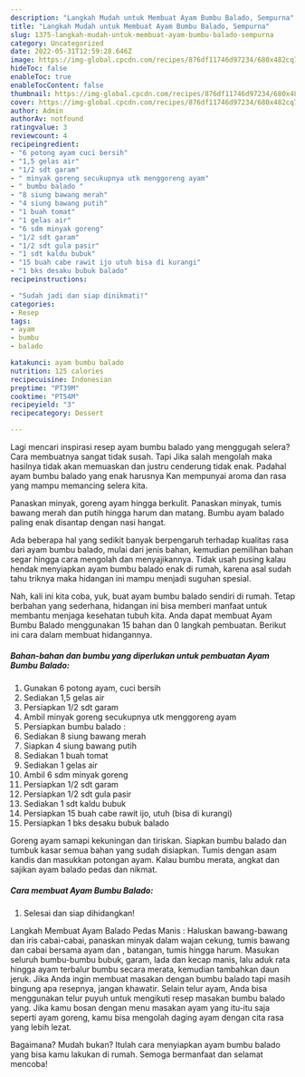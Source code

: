 ```yaml
---
description: "Langkah Mudah untuk Membuat Ayam Bumbu Balado, Sempurna"
title: "Langkah Mudah untuk Membuat Ayam Bumbu Balado, Sempurna"
slug: 1375-langkah-mudah-untuk-membuat-ayam-bumbu-balado-sempurna
category: Uncategorized
date: 2022-05-31T12:59:28.646Z
image: https://img-global.cpcdn.com/recipes/876df11746d97234/680x482cq70/ayam-bumbu-balado-foto-resep-utama.jpg
hideToc: false
enableToc: true
enableTocContent: false
thumbnail: https://img-global.cpcdn.com/recipes/876df11746d97234/680x482cq70/ayam-bumbu-balado-foto-resep-utama.jpg
cover: https://img-global.cpcdn.com/recipes/876df11746d97234/680x482cq70/ayam-bumbu-balado-foto-resep-utama.jpg
author: Admin
authorAv: notfound
ratingvalue: 3
reviewcount: 4
recipeingredient:
- "6 potong ayam cuci bersih"
- "1,5 gelas air"
- "1/2 sdt garam"
- " minyak goreng secukupnya utk menggoreng ayam"
- " bumbu balado "
- "8 siung bawang merah"
- "4 siung bawang putih"
- "1 buah tomat"
- "1 gelas air"
- "6 sdm minyak goreng"
- "1/2 sdt garam"
- "1/2 sdt gula pasir"
- "1 sdt kaldu bubuk"
- "15 buah cabe rawit ijo utuh bisa di kurangi"
- "1 bks desaku bubuk balado"
recipeinstructions:

- "Sudah jadi dan siap dinikmati!"
categories:
- Resep
tags:
- ayam
- bumbu
- balado

katakunci: ayam bumbu balado 
nutrition: 125 calories
recipecuisine: Indonesian
preptime: "PT39M"
cooktime: "PT54M"
recipeyield: "3"
recipecategory: Dessert

---
```



Lagi mencari inspirasi resep ayam bumbu balado yang menggugah selera? Cara membuatnya sangat tidak susah. Tapi Jika salah mengolah maka hasilnya tidak akan memuaskan dan justru cenderung tidak enak. Padahal ayam bumbu balado yang enak harusnya Kan mempunyai aroma dan rasa yang mampu memancing selera kita.


Panaskan minyak, goreng ayam hingga berkulit. Panaskan minyak, tumis bawang merah dan putih hingga harum dan matang. Bumbu ayam balado paling enak disantap dengan nasi hangat.

Ada beberapa hal yang sedikit banyak berpengaruh terhadap kualitas rasa dari ayam bumbu balado, mulai dari jenis bahan, kemudian pemilihan bahan segar hingga cara mengolah dan menyajikannya. Tidak usah pusing kalau hendak menyiapkan ayam bumbu balado enak di rumah, karena asal sudah tahu triknya maka hidangan ini mampu menjadi suguhan spesial.


Nah, kali ini kita coba, yuk, buat ayam bumbu balado sendiri di rumah. Tetap berbahan yang sederhana, hidangan ini bisa memberi manfaat untuk membantu menjaga kesehatan tubuh kita. Anda dapat membuat Ayam Bumbu Balado menggunakan 15 bahan dan 0 langkah pembuatan. Berikut ini cara dalam membuat hidangannya.

<!--inarticleads1-->

##### Bahan-bahan dan bumbu yang diperlukan untuk pembuatan Ayam Bumbu Balado:

1. Gunakan 6 potong ayam, cuci bersih
1. Sediakan 1,5 gelas air
1. Persiapkan 1/2 sdt garam
1. Ambil  minyak goreng secukupnya utk menggoreng ayam
1. Persiapkan  bumbu balado :
1. Sediakan 8 siung bawang merah
1. Siapkan 4 siung bawang putih
1. Sediakan 1 buah tomat
1. Sediakan 1 gelas air
1. Ambil 6 sdm minyak goreng
1. Persiapkan 1/2 sdt garam
1. Persiapkan 1/2 sdt gula pasir
1. Sediakan 1 sdt kaldu bubuk
1. Persiapkan 15 buah cabe rawit ijo, utuh (bisa di kurangi)
1. Persiapkan 1 bks desaku bubuk balado


Goreng ayam samapi kekuningan dan tiriskan. Siapkan bumbu balado dan tumbuk kasar semua bahan yang sudah disiapkan. Tumis dengan asam kandis dan masukkan potongan ayam. Kalau bumbu merata, angkat dan sajikan ayam balado pedas dan nikmat. 

<!--inarticleads2-->

##### Cara membuat Ayam Bumbu Balado:


1. Selesai dan siap dihidangkan!

Langkah Membuat Ayam Balado Pedas Manis : Haluskan bawang-bawang dan iris cabai-cabai, panaskan minyak dalam wajan cekung, tumis bawang dan cabai bersama ayam dan , batangan, tumis hingga harum. Masukan seluruh bumbu-bumbu bubuk, garam, lada dan kecap manis, lalu aduk rata hingga ayam terbalur bumbu secara merata, kemudian tambahkan daun jeruk. Jika Anda ingin membuat masakan dengan bumbu balado tapi masih bingung apa resepnya, jangan khawatir. Selain telur ayam, Anda bisa menggunakan telur puyuh untuk mengikuti resep masakan bumbu balado yang. Jika kamu bosan dengan menu masakan ayam yang itu-itu saja seperti ayam goreng, kamu bisa mengolah daging ayam dengan cita rasa yang lebih lezat. 

Bagaimana? Mudah bukan? Itulah cara menyiapkan ayam bumbu balado yang bisa kamu lakukan di rumah. Semoga bermanfaat dan selamat mencoba!
